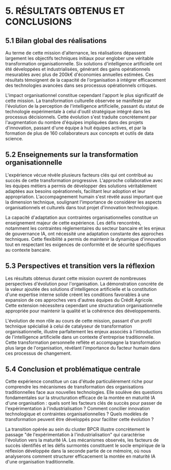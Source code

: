 # 5. RÉSULTATS OBTENUS ET CONCLUSIONS

## 5.1 Bilan global des réalisations

Au terme de cette mission d'alternance, les réalisations dépassent largement les objectifs techniques initiaux pour englober une véritable transformation organisationnelle. Six solutions d'intelligence artificielle ont été développées et industrialisées, générant des gains opérationnels mesurables avec plus de 200k€ d'économies annuelles estimées. Ces résultats témoignent de la capacité de l'organisation à intégrer efficacement des technologies avancées dans ses processus opérationnels critiques.

L'impact organisationnel constitue cependant l'apport le plus significatif de cette mission. La transformation culturelle observée se manifeste par l'évolution de la perception de l'intelligence artificielle, passant du statut de technologie expérimentale à celui d'outil stratégique intégré dans les processus décisionnels. Cette évolution s'est traduite concrètement par l'augmentation du nombre d'équipes impliquées dans des projets d'innovation, passant d'une équipe à huit équipes actives, et par la formation de plus de 160 collaborateurs aux concepts et outils de data science.

## 5.2 Enseignements sur la transformation organisationnelle

L'expérience vécue révèle plusieurs facteurs clés qui ont contribué au succès de cette transformation progressive. L'approche collaborative avec les équipes métiers a permis de développer des solutions véritablement adaptées aux besoins opérationnels, facilitant leur adoption et leur appropriation. L'accompagnement humain s'est révélé aussi important que la dimension technique, soulignant l'importance de considérer les aspects organisationnels et culturels dans tout projet d'innovation technologique.

La capacité d'adaptation aux contraintes organisationnelles constitue un enseignement majeur de cette expérience. Les défis rencontrés, notamment les contraintes réglementaires du secteur bancaire et les enjeux de gouvernance IA, ont nécessité une adaptation constante des approches techniques. Cette flexibilité a permis de maintenir la dynamique d'innovation tout en respectant les exigences de conformité et de sécurité spécifiques au contexte bancaire.

## 5.3 Perspectives et transition vers la réflexion

Les résultats obtenus durant cette mission ouvrent de nombreuses perspectives d'évolution pour l'organisation. La démonstration concrète de la valeur ajoutée des solutions d'intelligence artificielle et la constitution d'une expertise interne solide créent les conditions favorables à une expansion de ces approches vers d'autres équipes du Crédit Agricole. Cette extension nécessitera cependant une structuration organisationnelle appropriée pour maintenir la qualité et la cohérence des développements.

L'évolution de mon rôle au cours de cette mission, passant d'un profil technique spécialisé à celui de catalyseur de transformation organisationnelle, illustre parfaitement les enjeux associés à l'introduction de l'intelligence artificielle dans un contexte d'entreprise traditionnelle. Cette transformation personnelle reflète et accompagne la transformation plus large de l'organisation, révélant l'importance du facteur humain dans ces processus de changement.

## 5.4 Conclusion et problématique centrale

Cette expérience constitue un cas d'étude particulièrement riche pour comprendre les mécanismes de transformation des organisations traditionnelles face aux nouvelles technologies. Elle soulève des questions fondamentales sur la structuration efficace de la montée en maturité IA d'une organisation : quels sont les facteurs clés de succès pour passer de l'expérimentation à l'industrialisation ? Comment concilier innovation technologique et contraintes organisationnelles ? Quels modèles de transformation peuvent être développés pour faciliter cette évolution ?

La transition opérée au sein du cluster BPCR illustre concrètement le passage "de l'expérimentation à l'industrialisation" qui caractérise l'évolution vers la maturité IA. Les mécanismes observés, les facteurs de succès identifiés et les défis surmontés constituent le socle empirique de la réflexion développée dans la seconde partie de ce mémoire, où nous analyserons comment structurer efficacement la montée en maturité IA d'une organisation traditionnelle.
